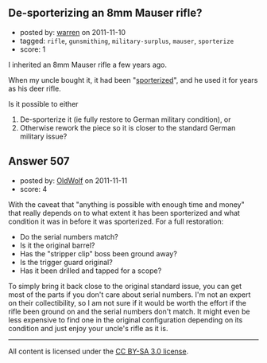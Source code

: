 ## De-sporterizing an 8mm Mauser rifle?

- posted by: [warren](https://stackexchange.com/users/-1/143-warren) on 2011-11-10
- tagged: `rifle`, `gunsmithing`, `military-surplus`, `mauser`, `sporterize`
- score: 1

I inherited an 8mm Mauser rifle a few years ago.

When my uncle bought it, it had been "[sporterized][1]", and he used it for years as his deer rifle.

Is it possible to either

1. De-sporterize it (ie fully restore to German military condition), or
2. Otherwise rework the piece so it is closer to the standard German military issue?


  [1]: https://www.google.com/search?q=sporterize%20mauser


## Answer 507

- posted by: [OldWolf](https://stackexchange.com/users/-1/111-oldwolf) on 2011-11-11
- score: 4

With the caveat that "anything is possible with enough time and money" that really depends on to what extent it has been sporterized and what condition it was in before it was sporterized. For a full restoration:

 - Do the serial numbers match? 
 - Is it the original barrel?
 - Has the "stripper clip" boss been ground away? 
 - Is the trigger guard original?
 - Has it been drilled and tapped for a scope? 

To simply bring it back close to the original standard issue, you can get most of the parts if you don't care about serial numbers. I'm not an expert on their collectibility, so I am not sure if it would be worth the effort if the rifle been ground on and the serial numbers don't match. It might even be less expensive to find one in the original configuration depending on its condition and just enjoy your uncle's rifle as it is.



---

All content is licensed under the [CC BY-SA 3.0 license](https://creativecommons.org/licenses/by-sa/3.0/).
